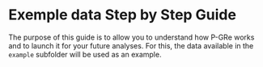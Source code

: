 # Exemple data Step by Step Guide
The purpose of this guide is to allow you to understand how P-GRe works and to launch it for your future analyses. For this, the data available in the `example` subfolder will be used as an example.
